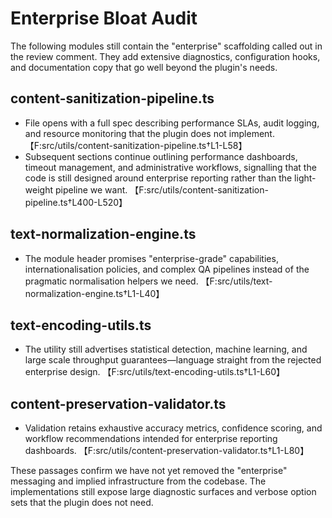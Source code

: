 # Enterprise Bloat Audit

The following modules still contain the "enterprise" scaffolding called out in the review comment. They add extensive diagnostics, configuration hooks, and documentation copy that go well beyond the plugin's needs.

## content-sanitization-pipeline.ts
* File opens with a full spec describing performance SLAs, audit logging, and resource monitoring that the plugin does not implement. 【F:src/utils/content-sanitization-pipeline.ts†L1-L58】
* Subsequent sections continue outlining performance dashboards, timeout management, and administrative workflows, signalling that the code is still designed around enterprise reporting rather than the light-weight pipeline we want. 【F:src/utils/content-sanitization-pipeline.ts†L400-L520】

## text-normalization-engine.ts
* The module header promises "enterprise-grade" capabilities, internationalisation policies, and complex QA pipelines instead of the pragmatic normalisation helpers we need. 【F:src/utils/text-normalization-engine.ts†L1-L40】

## text-encoding-utils.ts
* The utility still advertises statistical detection, machine learning, and large scale throughput guarantees—language straight from the rejected enterprise design. 【F:src/utils/text-encoding-utils.ts†L1-L60】

## content-preservation-validator.ts
* Validation retains exhaustive accuracy metrics, confidence scoring, and workflow recommendations intended for enterprise reporting dashboards. 【F:src/utils/content-preservation-validator.ts†L1-L80】

These passages confirm we have not yet removed the "enterprise" messaging and implied infrastructure from the codebase. The implementations still expose large diagnostic surfaces and verbose option sets that the plugin does not need.
